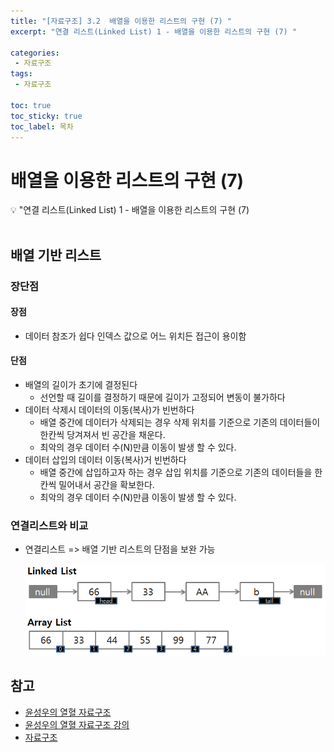 ```yaml
---
title: "[자료구조] 3.2  배열을 이용한 리스트의 구현 (7) " 
excerpt: "연결 리스트(Linked List) 1 - 배열을 이용한 리스트의 구현 (7) "
 
categories:  
 - 자료구조
tags: 
 - 자료구조

toc: true
toc_sticky: true
toc_label: 목차
---
```

#  배열을 이용한 리스트의 구현 (7)

<aside>
💡 "연결 리스트(Linked List) 1  -  배열을 이용한 리스트의 구현 (7)
</aside>
<br>

## 배열 기반 리스트
### 장단점
#### 장점
- 데이터 참조가 쉽다 
  인덱스 값으로 어느 위치든 접근이 용이함

#### 단점
- 배열의 길이가 초기에 결정된다
  - 선언할 때 길이를 결정하기 때문에 길이가 고정되어 변동이 불가하다
- 데이터 삭제시 데이터의 이동(복사)가 빈번하다
  - 배열 중간에 데이터가 삭제되는 경우 삭제 위치를 기준으로 기존의 데이터들이 한칸씩 당겨져서 빈 공간을 채운다.
  - 최악의 경우 데이터 수(N)만큼 이동이 발생 할 수 있다.
- 데이터 삽입의 데이터 이동(복사)거 빈번하다
  - 배열 중간에 삽입하고자 하는 경우 삽입 위치를 기준으로 기존의 데이터들을 한칸씩 밀어내서 공간을 확보한다.
  - 최악의 경우 데이터 수(N)만큼 이동이 발생 할 수 있다.

### 연결리스트와 비교
  - 연결리스트 
      => 배열 기반 리스트의 단점을 보완 가능

    ![비교](/assets/images/posts/data18.png)

## 참고

- [윤성우의 열혈 자료구조](https://book.naver.com/bookdb/book_detail.nhn?bid=6809127)  <br>
- [윤성우의 열혈 자료구조 강의](http://www.orentec.co.kr/teachlist/DA_ST_1/teach_sub1.php) <br>
- [자료구조](https://www.nextree.co.kr/p6506/)

